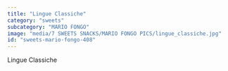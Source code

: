 ```yaml
---
title: "Lingue Classiche"
category: "sweets"
subcategory: "MARIO FONGO"
image: "media/7 SWEETS SNACKS/MARIO FONGO PICS/lingue_classiche.jpg"
id: "sweets-mario-fongo-408"
---
```


Lingue Classiche

